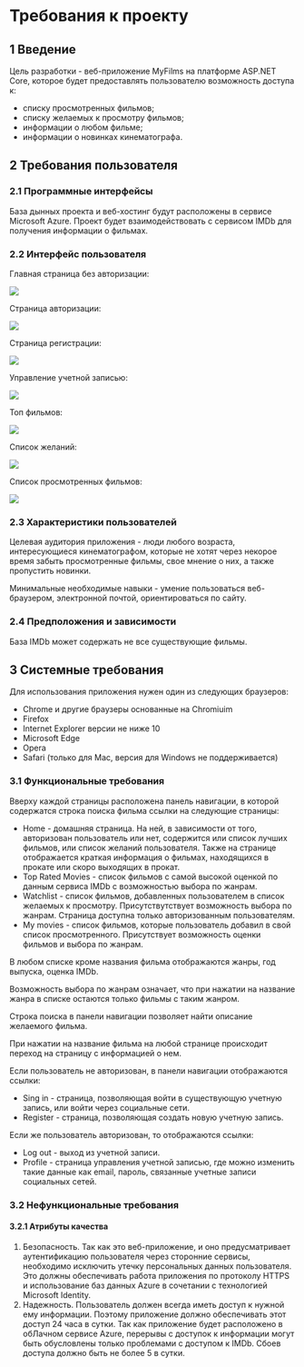 # Требования к проекту
## 1 Введение

Цель разработки - веб-приложение MyFilms на платформе ASP.NET Core, которое будет предоставлять пользователю возможность доступа к:
* списку просмотренных фильмов;
* списку желаемых к просмотру фильмов;
* информации о любом фильме;
* информации о новинках кинематографа.

## 2 Требования пользователя
### 2.1 Программные интерфейсы
База дынных проекта и веб-хостинг будут расположены в сервисе Microsoft Azure. Проект будет взаимодействовать с сервисом IMDb для получения информации о фильмах.
### 2.2 Интерфейс пользователя

Главная страница без авторизации:

![](https://github.com/Dhoine/MyFilms/blob/master/Mockups/Main%20page%20without%20active%20user.png?raw=true)

Страница авторизации:

![](https://github.com/Dhoine/MyFilms/blob/master/Mockups/Login.png?raw=true)

Страница регистрации:

![](https://github.com/Dhoine/MyFilms/blob/master/Mockups/Registration.png?raw=true)

Управление учетной записью:

![](https://github.com/Dhoine/MyFilms/blob/master/Mockups/Account%20manager.png?raw=true)

Топ фильмов:

![](https://github.com/Dhoine/MyFilms/blob/master/Mockups/Top%20movies.png?raw=true)

Список желаний:

![](https://github.com/Dhoine/MyFilms/blob/master/Mockups/Watchlist.png?raw=true)

Список просмотренных фильмов:

![](https://github.com/Dhoine/MyFilms/blob/master/Mockups/Watched.png?raw=true)

### 2.3 Характеристики пользователей

Целевая аудитория приложения - люди любого возраста, интересующиеся кинематографом, которые не хотят через некорое время забыть просмотренные фильмы, свое мнение о них, а также пропустить новинки. 

Минимальные необходимые навыки - умение пользоваться веб-браузером, электронной почтой, ориентироваться по сайту.

### 2.4 Предположения и зависимости
База IMDb может содержать не все существующие фильмы.
## 3 Системные требования
Для использования приложения нужен один из следующих браузеров:
* Chrome и другие браузеры основанные на Chromiuim
* Firefox
* Internet Explorer версии не ниже 10
* Microsoft Edge 
* Opera 
* Safari (только для Mac, версия для Windows не поддерживается) 

### 3.1 Функциональные требования
Вверху каждой страницы расположена панель навигации, в которой содержатся строка поиска фильма ссылки на следующие страницы:
* Home - домашняя страница. На ней, в зависимости от того, авторизован пользователь или нет, содержится или список лучших фильмов, или список желаний пользователя. Также на странице отображается краткая информация о фильмах, находящихся в прокате или скоро выходящих в прокат. 
* Top Rated Movies - список фильмов с самой высокой оценкой по данным сервиса IMDb с возможностью выбора по жанрам.
* Watchlist - список фильмов, добавленных пользователем в список желаемых к просмотру. Присутствутствует возможность выбора по жанрам. Страница доступна только авторизованным пользователям.
* My movies - список фильмов, которые пользователь добавил в свой список просмотренного. Присутствует возможность оценки фильмов и выбора по жанрам.

В любом списке кроме названия фильма отображаются жанры, год выпуска, оценка IMDb.

Возможность выбора по жанрам означает, что при нажатии на название жанра в списке остаются только фильмы с таким жанром.

Строка поиска в панели навигации позволяет найти описание желаемого фильма.

При нажатии на название фильма на любой странице происходит переход на страницу с информацией о нем.

Если пользователь не авторизован, в панели навигации отображаются ссылки:
* Sing in - страница, позволяющая войти в существующую учетную запись, или войти через социальные сети.
* Register - страница, позволяющая создать новую учетную запись.

Если же пользователь авторизован, то отображаются ссылки:
* Log out - выход из учетной записи.
* Profile - страница управления учетной записью, где можно изменить такие данные как email, пароль, связанные учетные записи социальных сетей.

 ### 3.2 Нефункциональные требования
 #### 3.2.1 Атрибуты качества
1. Безопасность. Так как это веб-приложение, и оно предусматривает аутентификацию пользователя через сторонние сервисы, необходимо исключить утечку персональных данных пользователя. Это должны обеспечивать работа приложения по протоколу HTTPS и использование баз данных Azure в сочетании с технологией Microsoft Identity.
2. Надежность. Пользователь должен всегда иметь доступ к нужной ему информации. Поэтому приложение должно обеспечивать этот доступ 24 часа в сутки. Так как приложение будет расположено в обЛачном сервисе Azure, перерывы с доступок к информации могут быть обусловлены только проблемами с доступом к IMDb. Сбоев доступа должно быть не более 5 в сутки.
